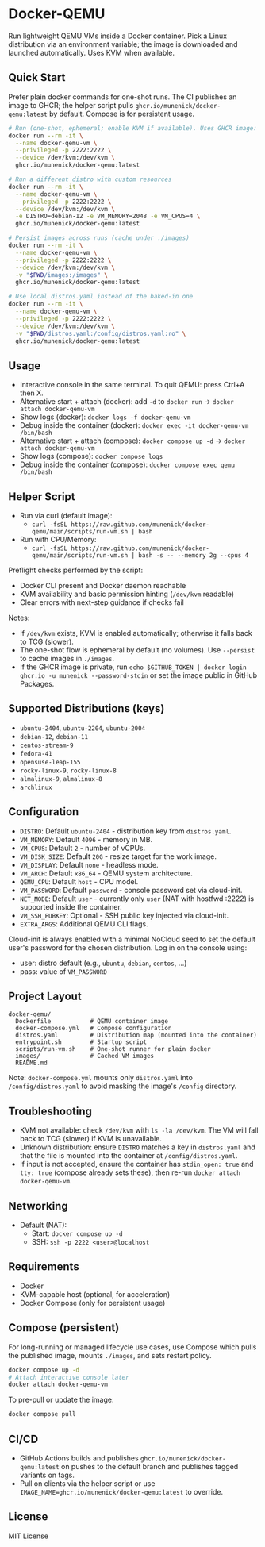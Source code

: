 # Docker-QEMU

Run lightweight QEMU VMs inside a Docker container. Pick a Linux
distribution via an environment variable; the image is downloaded and
launched automatically. Uses KVM when available.

## Quick Start

Prefer plain docker commands for one-shot runs. The CI publishes an image to GHCR; the helper script pulls `ghcr.io/munenick/docker-qemu:latest` by default. Compose is for persistent usage.

```bash
# Run (one-shot, ephemeral; enable KVM if available). Uses GHCR image: ghcr.io/munenick/docker-qemu:latest
docker run --rm -it \
  --name docker-qemu-vm \
  --privileged -p 2222:2222 \
  --device /dev/kvm:/dev/kvm \
  ghcr.io/munenick/docker-qemu:latest

# Run a different distro with custom resources
docker run --rm -it \
  --name docker-qemu-vm \
  --privileged -p 2222:2222 \
  --device /dev/kvm:/dev/kvm \
  -e DISTRO=debian-12 -e VM_MEMORY=2048 -e VM_CPUS=4 \
  ghcr.io/munenick/docker-qemu:latest

# Persist images across runs (cache under ./images)
docker run --rm -it \
  --name docker-qemu-vm \
  --privileged -p 2222:2222 \
  --device /dev/kvm:/dev/kvm \
  -v "$PWD/images:/images" \
  ghcr.io/munenick/docker-qemu:latest

# Use local distros.yaml instead of the baked-in one
docker run --rm -it \
  --name docker-qemu-vm \
  --privileged -p 2222:2222 \
  --device /dev/kvm:/dev/kvm \
  -v "$PWD/distros.yaml:/config/distros.yaml:ro" \
  ghcr.io/munenick/docker-qemu:latest
```

## Usage

- Interactive console in the same terminal. To quit QEMU: press Ctrl+A then X.
- Alternative start + attach (docker): add `-d` to `docker run` -> `docker attach docker-qemu-vm`
- Show logs (docker): `docker logs -f docker-qemu-vm`
- Debug inside the container (docker): `docker exec -it docker-qemu-vm /bin/bash`
- Alternative start + attach (compose): `docker compose up -d` -> `docker attach docker-qemu-vm`
- Show logs (compose): `docker compose logs`
- Debug inside the container (compose): `docker compose exec qemu /bin/bash`

## Helper Script

- Run via curl (default image):
  - `curl -fsSL https://raw.github.com/munenick/docker-qemu/main/scripts/run-vm.sh | bash`
- Run with CPU/Memory:
  - `curl -fsSL https://raw.github.com/munenick/docker-qemu/main/scripts/run-vm.sh | bash -s -- --memory 2g --cpus 4`

Preflight checks performed by the script:
- Docker CLI present and Docker daemon reachable
- KVM availability and basic permission hinting (`/dev/kvm` readable)
- Clear errors with next-step guidance if checks fail

Notes:
- If `/dev/kvm` exists, KVM is enabled automatically; otherwise it falls back to TCG (slower).
- The one-shot flow is ephemeral by default (no volumes). Use `--persist` to cache images in `./images`.
- If the GHCR image is private, run `echo $GITHUB_TOKEN | docker login ghcr.io -u munenick --password-stdin` or set the image public in GitHub Packages.

## Supported Distributions (keys)

- `ubuntu-2404`, `ubuntu-2204`, `ubuntu-2004`
- `debian-12`, `debian-11`
- `centos-stream-9`
- `fedora-41`
- `opensuse-leap-155`
- `rocky-linux-9`, `rocky-linux-8`
- `almalinux-9`, `almalinux-8`
- `archlinux`

## Configuration

- `DISTRO`: Default `ubuntu-2404` - distribution key from `distros.yaml`.
- `VM_MEMORY`: Default `4096` - memory in MB.
- `VM_CPUS`: Default `2` - number of vCPUs.
- `VM_DISK_SIZE`: Default `20G` - resize target for the work image.
- `VM_DISPLAY`: Default `none` - headless mode.
- `VM_ARCH`: Default `x86_64` - QEMU system architecture.
- `QEMU_CPU`: Default `host` - CPU model.
- `VM_PASSWORD`: Default `password` - console password set via cloud-init.
- `NET_MODE`: Default `user` - currently only `user` (NAT with hostfwd :2222) is supported inside the container.
- `VM_SSH_PUBKEY`: Optional - SSH public key injected via cloud-init.
- `EXTRA_ARGS`: Additional QEMU CLI flags.

Cloud-init is always enabled with a minimal NoCloud seed to set the default
user's password for the chosen distribution. Log in on the console using:
- user: distro default (e.g., `ubuntu`, `debian`, `centos`, ...)
- pass: value of `VM_PASSWORD`

## Project Layout

```
docker-qemu/
  Dockerfile           # QEMU container image
  docker-compose.yml   # Compose configuration
  distros.yaml         # Distribution map (mounted into the container)
  entrypoint.sh        # Startup script
  scripts/run-vm.sh    # One-shot runner for plain docker
  images/              # Cached VM images
  README.md
```

Note: `docker-compose.yml` mounts only `distros.yaml` into
`/config/distros.yaml` to avoid masking the image's `/config` directory.

## Troubleshooting

- KVM not available: check `/dev/kvm` with `ls -la /dev/kvm`. The VM will
  fall back to TCG (slower) if KVM is unavailable.
- Unknown distribution: ensure `DISTRO` matches a key in `distros.yaml` and
  that the file is mounted into the container at `/config/distros.yaml`.
 - If input is not accepted, ensure the container has `stdin_open: true` and `tty: true` (compose already sets these), then re-run `docker attach docker-qemu-vm`.

## Networking

- Default (NAT):
  - Start: `docker compose up -d`
  - SSH: `ssh -p 2222 <user>@localhost`

## Requirements

- Docker
- KVM-capable host (optional, for acceleration)
- Docker Compose (only for persistent usage)

## Compose (persistent)

For long-running or managed lifecycle use cases, use Compose which pulls the published image, mounts `./images`, and sets restart policy.

```bash
docker compose up -d
# Attach interactive console later
docker attach docker-qemu-vm
```

To pre-pull or update the image:

```bash
docker compose pull
```

## CI/CD

- GitHub Actions builds and publishes `ghcr.io/munenick/docker-qemu:latest` on pushes to the default branch and publishes tagged variants on tags.
- Pull on clients via the helper script or use `IMAGE_NAME=ghcr.io/munenick/docker-qemu:latest` to override.

## License

MIT License
